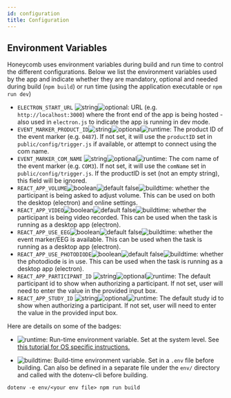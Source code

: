 ```yaml
---
id: configuration
title: Configuration
---
```


## Environment Variables

Honeycomb uses environment variables during build and run time to control the different configurations. Below we list the  environment variables used by the app and indicate whether they are mandatory, optional and needed during build (`npm build`) or run time (using the application executable or `npm run dev`)

* `ELECTRON_START_URL` ![string](https://img.shields.io/badge/-string-grey)![optional](https://img.shields.io/badge/-optional-yellow): URL (e.g. `http://localhost:3000`) where the front end of the app is being hosted - also used in `electron.js` to indicate the app is running in dev mode.
* `EVENT_MARKER_PRODUCT_ID`![string](https://img.shields.io/badge/-string-grey)![optional](https://img.shields.io/badge/-optional-yellow)![runtime](https://img.shields.io/badge/-runtime-purple): The product ID of the event marker (e.g. `0487`).  If not set, it will use the `productID` set in `public/config/trigger.js` if available, or attempt to connect using the com name.
* `EVENT_MARKER_COM_NAME` ![string](https://img.shields.io/badge/-string-grey)![optional](https://img.shields.io/badge/-optional-yellow)![runtime](https://img.shields.io/badge/-runtime-purple): The com name of the event marker (e.g. `COM3`). If not set, it will use the `comName` set in `public/config/trigger.js`.  If the productID is set (not an empty string), this field will be ignored.
* `REACT_APP_VOLUME`![boolean](https://img.shields.io/badge/-boolean-lightgrey)![default false](https://img.shields.io/badge/default-false-yellow)![buildtime](https://img.shields.io/badge/-buildtime-blue): whether the participant is being asked to adjust volume. This can be used on both the desktop (electron) and online settings.
* `REACT_APP_VIDEO`![boolean](https://img.shields.io/badge/-boolean-lightgrey)![default false](https://img.shields.io/badge/default-false-yellow)![buildtime](https://img.shields.io/badge/-buildtime-blue): whether the participant is being video recorded. This can be used when the task is running as a desktop app (electron). 
* `REACT_APP_USE_EEG`![boolean](https://img.shields.io/badge/-boolean-lightgrey)![default false](https://img.shields.io/badge/default-false-yellow)![buildtime](https://img.shields.io/badge/-buildtime-blue): whether the event marker/EEG is available. This can be used when the task is running as a desktop app (electron).
* `REACT_APP_USE_PHOTODIODE`![boolean](https://img.shields.io/badge/-boolean-lightgrey)![default false](https://img.shields.io/badge/default-false-yellow)![buildtime](https://img.shields.io/badge/-buildtime-blue): whether the photodiode is in use. This can be used when the task is running as a desktop app (electron).
* `REACT_APP_PARTICIPANT_ID` ![string](https://img.shields.io/badge/-string-grey)![optional](https://img.shields.io/badge/-optional-yellow)![runtime](https://img.shields.io/badge/-runtime-purple): The default participant id to show when authorizing a participant. If not set, user will need to enter the value in the provided input box.
* `REACT_APP_STUDY_ID` ![string](https://img.shields.io/badge/-string-grey)![optional](https://img.shields.io/badge/-optional-yellow)![runtime](https://img.shields.io/badge/-runtime-purple): The default study id to show when authorizing a participant. If not set, user will need to enter the value in the provided input box.

Here are details on some of the badges:
- ![runtime](https://img.shields.io/badge/-runtime-purple): Run-time environment variable. Set at the system level. See [this tutorial for OS specific instructions.](https://www.imatest.com/docs/editing-system-environment-variables/#Windows)

- ![buildtime](https://img.shields.io/badge/-buildtime-blue): Build-time environment variable. Set in a `.env` file before building. Can also be defined in a separate file under the `env/` directory and called with the dotenv-cli before building.
```
dotenv -e env/<your env file> npm run build
```
